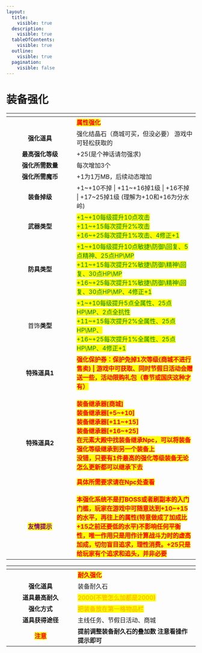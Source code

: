 ```yaml
---
layout:
  title:
    visible: true
  description:
    visible: true
  tableOfContents:
    visible: true
  outline:
    visible: true
  pagination:
    visible: false
---
```


# 装备强化

<table data-header-hidden><thead><tr><th width="163" align="center"></th><th></th></tr></thead><tbody><tr><td align="center"></td><td>                                                             <mark style="color:red;"><strong>属性强化</strong></mark></td></tr><tr><td align="center"><strong>强化道具</strong></td><td>强化结晶石（商城可买，但没必要） 游戏中可轻松获取的</td></tr><tr><td align="center"><strong>最高强化等级</strong></td><td>+25(是个神话请勿强求)</td></tr><tr><td align="center"><strong>强化所需数量</strong></td><td>每次增加3个</td></tr><tr><td align="center"><strong>强化所需魔币</strong></td><td>+1为1万MB，后续动态增加</td></tr><tr><td align="center"><strong>装备掉级</strong></td><td>+1~+10不掉 | +11~+16掉1级 | +16不掉 | +17~25掉1级  (理解为+10和+16为分水岭)</td></tr><tr><td align="center"><strong>武器类型</strong></td><td><mark style="color:green;">+1~+10每级提升10点攻击</mark><br><mark style="color:green;">+11~+15每次提升2%攻击</mark><br><mark style="color:green;">+16~+25每次提升1%攻击、4修正+1</mark></td></tr><tr><td align="center"><strong>防具类型</strong></td><td><mark style="color:green;">+1~+10每级提升10点敏捷\防御\回复、5点精神、25点HP\MP</mark><br><mark style="color:green;">+11~+15每次提升2%敏捷\防御\精神\回复、30点HP\MP</mark><br><mark style="color:green;">+16~+25每次提升1%敏捷\防御\精神\回复、30点HP\MP、4修正+1</mark></td></tr><tr><td align="center">首饰<strong>类型</strong></td><td><mark style="color:green;">+1~+10每级提升5点全属性、25点HP\MP、2点全抗性</mark><br><mark style="color:green;">+11~+15每次提升2%全属性、25点HP\MP、</mark><br><mark style="color:green;">+16~+25每次提升1%全属性、25点HP\MP、4修正+1</mark></td></tr><tr><td align="center"><strong>特殊道具1</strong></td><td><mark style="color:red;"><strong>强化保护券：保护免掉1次等级(商城不进行售卖) | 游戏中可获取、同时节假日活动会赠送一些，活动限购礼包（春节或国庆这种才有）</strong></mark></td></tr><tr><td align="center"><strong>特殊道具2</strong></td><td><p><mark style="color:red;"><strong>装备继承器[商城]</strong></mark><br><mark style="color:red;"><strong>装备继承器[+5~+10]</strong></mark><br><mark style="color:red;"><strong>装备继承器[+11~+15]</strong></mark><br><mark style="color:red;"><strong>装备继承器[+16~+25]</strong></mark><br><mark style="color:red;"><strong>在元素大殿中找装备继承Npc，可以将装备强化等级继承到另一个装备上</strong></mark><br><mark style="color:red;"><strong>没错，只要有1件最高的强化等级装备无论怎么更新都可以继承下去</strong></mark></p><p><mark style="color:red;"><strong>具体所需要求请在Npc处查看</strong></mark></p></td></tr><tr><td align="center"><mark style="color:purple;"><strong>友情提示</strong></mark></td><td><mark style="color:red;"><strong>本强化系统不是打BOSS或者刷副本的入门门槛，玩家在游戏中可随意达到+10~+15的水平，再往上的属性(特意做成了加成比+15之前还要低的水平)不影响任何平衡性，唯一作用只是用作计算战斗力时的虚高加成，切勿盲目追求，理性消费。+25只是给玩家有个追求和追头，并非必要</strong></mark></td></tr></tbody></table>



<table data-header-hidden><thead><tr><th width="166" align="center"></th><th></th></tr></thead><tbody><tr><td align="center"><br></td><td>                                                            <mark style="color:red;"><strong>耐久强化</strong></mark></td></tr><tr><td align="center"><strong>强化道具</strong></td><td>装备耐久石</td></tr><tr><td align="center"><strong>道具最高耐久</strong></td><td><mark style="color:orange;">2000(不管怎么加都是2000)</mark></td></tr><tr><td align="center"><strong>强化方式</strong></td><td><mark style="color:orange;">把装备放在第一格物品栏</mark></td></tr><tr><td align="center"><strong>道具获得途径</strong></td><td>主线任务、节假日活动、商城</td></tr><tr><td align="center"><mark style="color:red;"><strong>注意</strong></mark> </td><td><strong>提前调整装备耐久石的叠加数 注意看操作提示即可</strong></td></tr></tbody></table>
